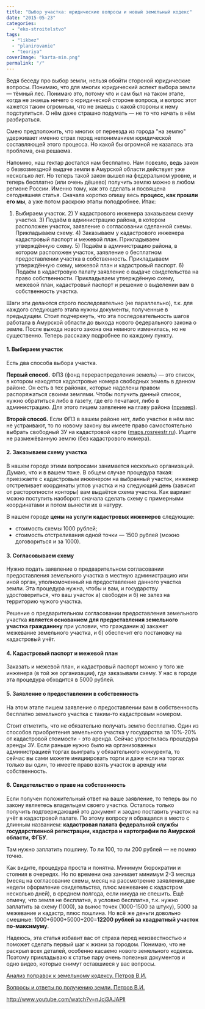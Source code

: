 ```yaml
---
title: "Выбор участка: юридические вопросы и новый земельный кодекс"
date: "2015-05-23"
categories: 
  - "eko-stroitelstvo"
tags: 
  - "likbez"
  - "planirovanie"
  - "teoriya"
coverImage: "karta-min.png"
permalink: "/"
---
```


Ведя беседу про выбор земли, нельзя обойти стороной юридические вопросы. Понимаю, что для многих юридический аспект выбора земли — тёмный лес. Понимаю это, потому что и сам был на таком этапе, когда не знаешь ничего о юридической стороне вопроса, и вопрос этот кажется таким огромным, что не знаешь с какой стороны к нему подступиться. О нём даже страшно подумать — не то что начать в нём разбираться.

Смею предположить, что многих от переезда из города "на землю" удерживает именно страх перед непониманием юридической составляющей этого процесса. Но какой бы огромной не казалась эта проблема, она решаема.

Напомню, наш гектар достался нам бесплатно. Нам повезло, ведь закон о безвозмездной выдаче земли в Амурской области действует уже несколько лет. Но теперь такой закон вышел на федеральном уровне, и теперь бесплатно (или очень дёшево) получить землю можно в любом регионе России. Именно тому, как это сделать и посвящена сегодняшняя статья. Сначала коротко опишу весь **процесс, как прошли его мы**, а уже потом раскрою этапы поподробнее. Итак:

1) Выбираем участок. 2) У кадастрового инженера заказываем схему участка. 3) Подаём в администрацию района, в котором расположен участок, заявление о согласовании сделанной схемы. Прикладываем схему. 4) Заказываем у кадастрового инженера кадастровый паспорт и межевой план. Прикладываем утверждённую схему. 5) Подаём в администрацию района, в котором расположен участок, заявление о бесплатном предоставлении участка в собственность. Прикладываем утверждённую схему, межевой план и кадастровый паспорт. 6) Подаём в кадастровую палату заявление о выдаче свидетельства на право собственности. Прикладываем утверждённую схему, межевой план, кадастровый паспорт и решение о выделении вам в собственность участка.

Шаги эти делаются строго последовательно (не параллельно), т.к. для каждого следующего этапа нужны документы, полученные в предыдущем. Стоит подчеркнуть, что эта последовательность шагов работала в Амурской области до выхода нового федерального закона о земле. После выхода нового закона она немного изменилась, но не существенно. Теперь расскажу подробнее по каждому пункту.

#### 1\. Выбираем участок

Есть два способа выбора участка.

**Первый способ.** ФПЗ (фонд перераспределения земель) — это список, в котором находятся кадастровые номера свободных земель в данном районе. Он есть в тех районах, которые наделены правом распоряжаться своими землями. Чтобы получить данный список, нужно обратиться либо в газету, где его печатают, либо в администрацию. Для этого пишем заявление на главу района ([пример](http://svobodaiznutri.ru/wp-content/uploads/zayavlenie_po_fpz.doc)).

**Второй способ.** Если ФПЗ в вашем районе нет, либо участки в нём вас не устраивают, то по новому закону вы имеете право самостоятельно выбрать свободный ЗУ на кадастровой карте ([maps.rosreestr.ru](http://maps.rosreestr.ru)). Ищите не размежёванную землю (без кадастрового номера).

#### 2\. Заказываем схему участка

В нашем городе этими вопросами занимается несколько организаций. Думаю, что и в вашем тоже. В общем случае процедура такая: приезжаете с кадастровым инженером на выбранный участок, инженер отстреливает координаты углов участка и на следующий день (зависит от расторопности конторы) вам выдаётся схема участка. Как вариант можно поступить наоборот: сначала сделать схему с примерными координатами и потом вынести их в натуру.

В нашем городе **цены на услуги кадастровых инженеров** следующие:

- стоимость схемы 1000 рублей;
- стоимость отстреливания одной точки — 1500 рублей (можно договориться и за 1000).

#### 3\. Согласовываем схему

Нужно подать заявление о предварительном согласовании предоставления земельного участка в местную администрацию или иной орган, уполномоченный на предоставление данного участка земли. Эта процедура нужна, чтобы и вам, и государству удостовериться, что ваш участок а) свободен и б) не залез на территорию чужого участка.

Решение о предварительном согласовании предоставления земельного участка **является основанием для предоставления земельного участка гражданину** при условии, что гражданин а) закажет межевание земельного участка, и б) обеспечит его постановку на кадастровый учёт.

#### 4\. Кадастровый паспорт и межевой план

Заказать и межевой план, и кадастровый паспорт можно у того же инженера (в той же организации), где заказывали схему. У нас в городе эта процедура обходится в 5000 рублей.

#### 5\. Заявление о предоставлении в собственность

На этом этапе пишем заявление о предоставлении вам в собственность бесплатно земельного участка с таким-то кадастровым номером.

Стоит отметить, что не обязательно получать землю бесплатно. Один из способов приобретения земельного участка у государства за 10%-20% от кадастровой стоимости - это аренда. Сейчас упростилась процедура аренды ЗУ. Если раньше нужно было на организованных администрацией торгах выиграть у обязательного конкурента, то сейчас вы сами можете инициировать торги и даже если на торгах только вы один, то имеете право взять участок в аренду или собственность.

#### 6\. Свидетельство о праве на собственность

Если получен положительный ответ на ваше заявление, то теперь вы по закону являетесь владельцем своего участка. Осталось только получить подтверждающий это документ и заодно поставить участок на учёт в кадастровой палате. По этому вопросу я обращался в место с длинным названием: **кадастровая палата федеральной службы государственной регистрации, кадастра и картографии по Амурской области, ФГБУ**.

Там нужно заплатить пошлину. То ли 100, то ли 200 рублей — не помню точно.

Как видите, процедура проста и понятна. Минимум бюрократии и стояния в очередях. Но по времени она занимает минимум 2-3 месяца (месяц на согласование схемы, месяц на рассмотрение заявления,две недели оформление свидетельства, плюс межевание с кадастром несколько дней), в среднем полгода, если никуда не спешить. Ещё отмечу, что земля не бесплатна, а условно бесплатна, т.к. нужно заплатить за схему (1000), за вынос точек (1000-1500 за штуку), 5000 за межевание и кадастр, плюс пошлина. Но всё же деньги довольно смешные: 1000+6000+5000+200=**12200 рублей за квадратный участок по-максимуму**.

Надеюсь, эта статья избавит вас от страха перед неизвестностью и поможет сделать первый шаг к жизни за городом. Понимаю, что не раскрыл всех деталей, особенно касаемо нового земельного кодекса. Поэтому прикладываю к статье пару очень полезных документов и одно видео, которые снимут оставшиеся у вас вопросы.

[Анализ поправок к земельному кодексу. Петров В.И.](http://svobodaiznutri.ru/wp-content/uploads/V_I_Petrov_Analiz_popravok_k_Zemelnomu_kodex.pdf)

[Вопросы и ответы по получению земли. Петров В.И.](http://svobodaiznutri.ru/wp-content/uploads/Voprosy_i_otvety_po_oformleniyu_zemli_-_Petrov_V.pdf)

http://www.youtube.com/watch?v=nJcj3AJAPlI
